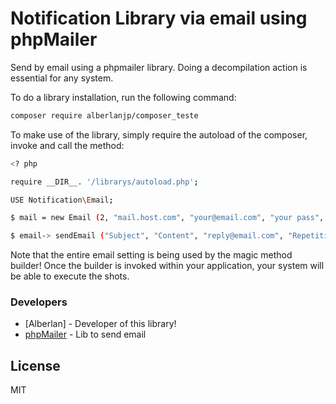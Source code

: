 # Notification Library via email using phpMailer

Send by email using a phpmailer library. Doing a decompilation action is essential for any system.

To do a library installation, run the following command:

```sh
composer require alberlanjp/composer_teste
```

To make use of the library, simply require the autoload of the composer, invoke and call the method:

```sh
<? php

require __DIR__. '/librarys/autoload.php';

USE Notification\Email;

$ mail = new Email (2, "mail.host.com", "your@email.com", "your pass", "smtp secure (tls/ssl)", "from@email.com", "From the name");

$ email-> sendEmail ("Subject", "Content", "reply@email.com", "Repetition Name", "address@email.com", "Address Name");
```

Note that the entire email setting is being used by the magic method builder! Once the builder is invoked within your application, your system will be able to execute the shots.

### Developers
* [Alberlan] - Developer of this library!
* [phpMailer] - Lib to send email

License
----

MIT

[//]: #
[Alberlan C.R]: <mailto: alberlanjp@hotmail.com>
[phpMailer]: <https://github.com/PHPMailer/PHPMailer>
